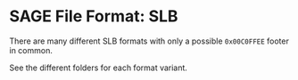 # SAGE File Format: SLB

There are many different SLB formats with only a possible `0x00C0FFEE` footer in common.

See the different folders for each format variant.
